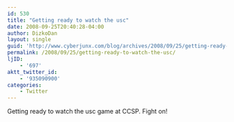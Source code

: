 ```yaml
---
id: 530
title: "Getting ready to watch the usc"
date: 2008-09-25T20:40:28-04:00
author: DizkoDan
layout: single
guid: 'http://www.cyberjunx.com/blog/archives/2008/09/25/getting-ready-to-watch-the-usc/'
permalink: /2008/09/25/getting-ready-to-watch-the-usc/
ljID:
    - '697'
aktt_twitter_id:
    - '935090900'
categories:
    - Twitter
---
```


Getting ready to watch the usc game at CCSP. Fight on!
